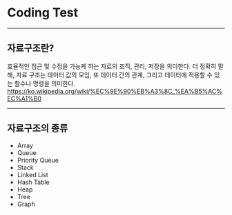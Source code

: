 # Coding Test

---

## 자료구조란?

효율적인 접근 및 수정을 가능케 하는 자료의 조직, 관리, 저장을 의미한다. 더 정확히 말해, 자료 구조는 데이터 값의 모임, 또 데이터 간의 관계, 그리고 데이터에 적용할 수 있는 함수나 명령을 의미한다.
https://ko.wikipedia.org/wiki/%EC%9E%90%EB%A3%8C_%EA%B5%AC%EC%A1%B0

---

## 자료구조의 종류

- Array
- Queue
- Priority Queue
- Stack
- Linked List
- Hash Table
- Heap
- Tree
- Graph
